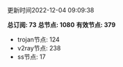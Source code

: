 更新时间2022-12-04 09:09:38

**总订阅: 73**
**总节点: 1080**
**有效节点: 379**
- trojan节点: 124
- v2ray节点: 238
- ss节点: 17
